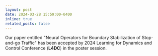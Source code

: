 ```yaml
---
layout: post
date: 2024-03-28 15:59:00-0400
inline: true
related_posts: false
---
```


Our paper entitled "Neural Operators for Boundary Stabilization of Stop-and-go Traffic" has been accepted by 2024 Learning for Dynamics and Control Conference (**L4DC**) in the poster session.
